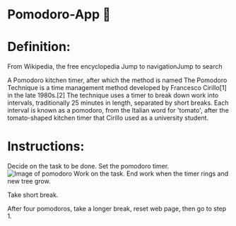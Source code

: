 # Pomodoro-App :tomato:

# Definition:

From Wikipedia, the free encyclopedia
Jump to navigationJump to search

A Pomodoro kitchen timer, after which the method is named
The Pomodoro Technique is a time management method developed by Francesco Cirillo[1] in the late 1980s.[2] The technique uses a timer to break down work into intervals, traditionally 25 minutes in length, separated by short breaks. Each interval is known as a pomodoro, from the Italian word for 'tomato', after the tomato-shaped kitchen timer that Cirillo used as a university student.

# Instructions:

Decide on the task to be done.
Set the pomodoro timer.
![Image of pomodoro]("Page1_Logo.png")
Work on the task.
End work when the timer rings and new tree grow.

Take short break.

After four pomodoros, take a longer break, reset web page, then go to step 1.
